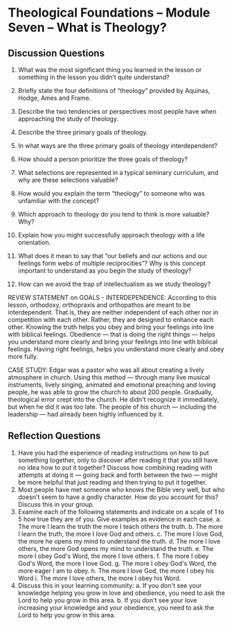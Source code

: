 	
# Theological Foundations – Module Seven – What is Theology?
## Discussion Questions 

1.	What was the most significant thing you learned in the lesson or something in the lesson you didn’t quite understand?


2.	Briefly state the four definitions of “theology” provided by Aquinas, Hodge, Ames and Frame.


3.	Describe the two tendencies or perspectives most people have when approaching the study of theology.


4.	Describe the three primary goals of theology.


5.	In what ways are the three primary goals of theology interdependent? 


6.	How should a person prioritize the three goals of theology?


7.	What selections are represented in a typical seminary curriculum, and why are these selections valuable?


8.	How would you explain the term “theology” to someone who was unfamiliar with the concept?


9.	Which approach to theology do you tend to think is more valuable? Why?


10.	Explain how you might successfully approach theology with a life orientation.


11.	What does it mean to say that “our beliefs and our actions and our feelings form webs of multiple reciprocities”? Why is this concept important to understand as you begin the study of theology?


12.	How can we avoid the trap of intellectualism as we study theology?

 
REVIEW STATEMENT on GOALS - INTERDEPENDENCE: According to this lesson, orthodoxy, orthopraxis and orthopathos are meant to be interdependent. That is, they are neither independent of each other nor in competition with each other. Rather, they are designed to enhance each other. Knowing the truth helps you obey and bring your feelings into line with biblical feelings. Obedience — that is doing the right things — helps you understand more clearly and bring your feelings into line with biblical feelings. Having right feelings, helps you understand more clearly and obey more fully.

CASE STUDY: Edgar was a pastor who was all about creating a lively atmosphere in church. Using this method — through many live musical instruments, lively singing, animated and emotional preaching and loving people, he was able to grow the church to about 200 people. Gradually, theological error crept into the church. He didn't recognize it immediately, but when he did it was too late. The people of his church — including the leadership — had already been highly influenced by it. 

## Reflection Questions 
1.	Have you had the experience of reading instructions on how to put something together, only to discover after reading it that you still have no idea how to put it together? Discuss how combining reading with attempts at doing it — going back and forth between the two — might be more helpful that just reading and then trying to put it together.
2.	Most people have met someone who knows the Bible very well, but who doesn't seem to have a godly character. How do you account for this? Discuss this in your group.
3.	Examine each of the following statements and indicate on a scale of 1 to 5 how true they are of you. Give examples as evidence in each case.
a.	The more I learn the truth the more I teach others the truth.
b.	The more I learn the truth, the more I love God and others.
c.	The more I love God, the more he opens my mind to understand the truth.
d.	The more I love others, the more God opens my mind to understand the truth.
e.	The more I obey God's Word, the more I love others.
f.	The more I obey God's Word, the more I love God.
g.	The more I obey God's Word, the more eager I am to obey.
h.	The more I love God, the more I obey his Word
i.	The more I love others, the more I obey his Word.
4.	Discuss this in your learning community: 
a.	If you don't see your knowledge helping you grow in love and obedience, you need to ask the Lord to help you grow in this area. 
b.	If you don't see your love increasing your knowledge and your obedience, you need to ask the Lord to help you grow in this area. 
